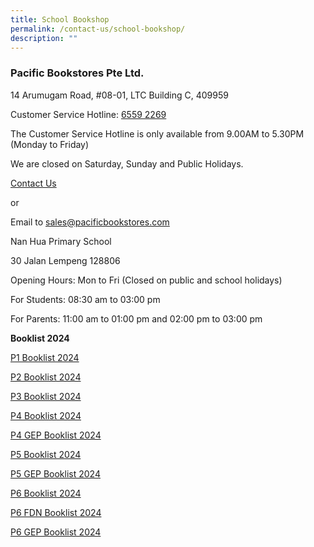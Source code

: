 ```yaml
---
title: School Bookshop
permalink: /contact-us/school-bookshop/
description: ""
---
```

### Pacific Bookstores Pte Ltd.


14 Arumugam Road, #08-01, LTC Building C, 409959

Customer Service Hotline: [6559 2269](tel:65592269)

The Customer Service Hotline is only available from 9.00AM to 5.30PM (Monday to Friday)

We are closed on Saturday, Sunday and Public Holidays.

[Contact Us](https://www.pacificbookstores.com/CMS/ContactUs)

or

Email to [sales@pacificbookstores.com](mailto:sales@pacificbookstores.com)

Nan Hua Primary School

30 Jalan Lempeng 128806

Opening Hours: Mon to Fri (Closed on public and school holidays)

For Students: 08:30 am to 03:00 pm

For Parents: 11:00 am to 01:00 pm and 02:00 pm to 03:00 pm


**Booklist 2024**

[P1 Booklist 2024](/files/Booklist/2024/p1%20booklist%202024.pdf)

[P2 Booklist 2024](/files/Booklist/2024/p2%20booklist%202024.pdf)

[P3 Booklist 2024](/files/Booklist/2024/p3%20booklist%202024.pdf)

[P4 Booklist 2024](/files/Booklist/2024/p4%20booklist%202024.pdf)

[P4 GEP Booklist 2024](/files/Booklist/2024/p4%20gep%20booklist%202024.pdf)

[P5 Booklist 2024](/files/Booklist/2024/p5%20booklist%202024.pdf)

[P5 GEP Booklist 2024](/files/Booklist/2024/p5%20gep%20booklist%202024.pdf)

[P6 Booklist 2024](/files/Booklist/2024/p6%20booklist%202024.pdf)

[P6 FDN Booklist 2024](/files/Booklist/2024/p6%20fdn%20booklist%202024.pdf)

[P6 GEP Booklist 2024](/files/Booklist/2024/p6%20gep%20booklist%202024.pdf)